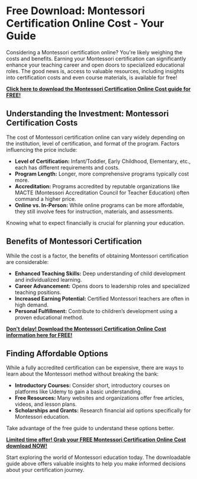 # Free Download: Montessori Certification Online Cost - Your Guide

Considering a Montessori certification online? You're likely weighing the costs and benefits. Earning your Montessori certification can significantly enhance your teaching career and open doors to specialized educational roles. The good news is, access to valuable resources, including insights into certification costs and even course materials, is available for free!

[**Click here to download the Montessori Certification Online Cost guide for FREE!**](https://udemywork.com/montessori-certification-online-cost)

## Understanding the Investment: Montessori Certification Costs

The cost of Montessori certification online can vary widely depending on the institution, level of certification, and format of the program. Factors influencing the price include:

*   **Level of Certification:** Infant/Toddler, Early Childhood, Elementary, etc., each has different requirements and costs.
*   **Program Length:** Longer, more comprehensive programs typically cost more.
*   **Accreditation:** Programs accredited by reputable organizations like MACTE (Montessori Accreditation Council for Teacher Education) often command a higher price.
*   **Online vs. In-Person:** While online programs can be more affordable, they still involve fees for instruction, materials, and assessments.

Knowing what to expect financially is crucial for planning your education.

## Benefits of Montessori Certification

While the cost is a factor, the benefits of obtaining Montessori certification are considerable:

*   **Enhanced Teaching Skills:** Deep understanding of child development and individualized learning.
*   **Career Advancement:** Opens doors to leadership roles and specialized teaching positions.
*   **Increased Earning Potential:** Certified Montessori teachers are often in high demand.
*   **Personal Fulfillment:** Contribute to children’s development using a proven educational method.

[**Don't delay! Download the Montessori Certification Online Cost information here for FREE!**](https://udemywork.com/montessori-certification-online-cost)

## Finding Affordable Options

While a fully accredited certification can be expensive, there are ways to learn about the Montessori method without breaking the bank:

*   **Introductory Courses:** Consider short, introductory courses on platforms like Udemy to gain a basic understanding.
*   **Free Resources:** Many websites and organizations offer free articles, videos, and lesson plans.
*   **Scholarships and Grants:** Research financial aid options specifically for Montessori education.

Take advantage of the free guide to understand these options better.

[**Limited time offer! Grab your FREE Montessori Certification Online Cost download NOW!**](https://udemywork.com/montessori-certification-online-cost)

Start exploring the world of Montessori education today. The downloadable guide above offers valuable insights to help you make informed decisions about your certification journey.
